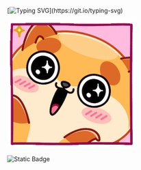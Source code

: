[![Typing SVG](https://readme-typing-svg.demolab.com?font=Cheid&size=23&letterSpacing=&duration=3000&pause=1000&color=F70000&center=true&vCenter=true&multiline=true&width=438&height=60&lines=Hi!+I'm+Steve!!!)](https://git.io/typing-svg)

<img src="https://github.com/Cheid66/Cheid66/blob/main/file_53099.gif" alt="The Unlimited" width="300">


![Static Badge](https://img.shields.io/badge/Cheid-Python-brightgreen?style=for-the-badge&logo=python&logoColor=Light%20green)
